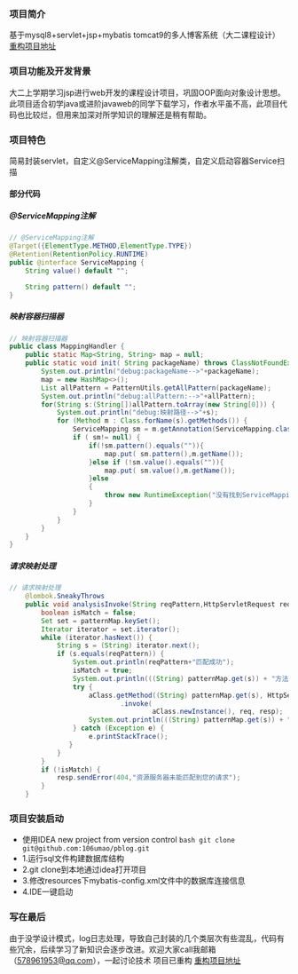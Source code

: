 ### 项目简介
基于mysql8+servlet+jsp+mybatis tomcat9的多人博客系统（大二课程设计）  [重构项目地址](https://github.com/106umao/nblog)
### 项目功能及开发背景
大二上学期学习jsp进行web开发的课程设计项目，巩固OOP面向对象设计思想。此项目适合初学java或进阶javaweb的同学下载学习，作者水平虽不高，此项目代码也比较烂，但用来加深对所学知识的理解还是稍有帮助。
### 项目特色
简易封装servlet，自定义@ServiceMapping注解类，自定义启动容器Service扫描
#### 部分代码
##### @ServiceMapping注解
``` java
// @ServiceMapping注解
@Target({ElementType.METHOD,ElementType.TYPE})
@Retention(RetentionPolicy.RUNTIME)
public @interface ServiceMapping {
    String value() default "";

    String pattern() default "";
}
```
##### 映射容器扫描器
``` java
// 映射容器扫描器
public class MappingHandler {
    public static Map<String, String> map = null;
    public static void init( String packageName) throws ClassNotFoundException, URISyntaxException, IOException {
        System.out.println("debug:packageName-->"+packageName);
        map = new HashMap<>();
        List allPattern = PatternUtils.getAllPattern(packageName);
        System.out.println("debug:allPattern:-->"+allPattern);
        for(String s:(String[])allPattern.toArray(new String[0])) {
            System.out.println("debug:映射路径-->"+s);
            for (Method m : Class.forName(s).getMethods()) {
                ServiceMapping sm = m.getAnnotation(ServiceMapping.class);
                if ( sm!= null) {
                    if(!sm.pattern().equals("")){
                        map.put( sm.pattern(),m.getName());
                    }else if (!sm.value().equals("")){
                        map.put( sm.value(),m.getName());
                    }else
                    {
                        throw new RuntimeException("没有找到ServiceMapping注解上的属性值");
                    }
                }
            }
        }
    }
}
```
##### 请求映射处理
``` java
// 请求映射处理
    @lombok.SneakyThrows
    public void analysisInvoke(String reqPattern,HttpServletRequest req, HttpServletResponse resp) {
        boolean isMatch = false;
        Set set = patternMap.keySet();
        Iterator iterator = set.iterator();
        while (iterator.hasNext()) {
            String s = (String) iterator.next();
            if (s.equals(reqPattern)) {
                System.out.println(reqPattern+"匹配成功");
                isMatch = true;
                System.out.println(((String) patternMap.get(s)) + "方法开始调用");
                try {
                    aClass.getMethod((String) patternMap.get(s), HttpServletRequest.class, HttpServletResponse.class)
                            .invoke(
                                    aClass.newInstance(), req, resp);
                    System.out.println(((String) patternMap.get(s)) + "方法调用完成");
                } catch (Exception e) {
                    e.printStackTrace();
               }
            }
        }
        if (!isMatch) {
            resp.sendError(404,"资源服务器未能匹配到您的请求");
        }
    }
```
### 项目安装启动 
* 使用IDEA new project from version control  ```bash git clone git@github.com:106umao/pblog.git ```
* 1.运行sql文件构建数据库结构
* 2.git clone到本地通过idea打开项目
* 3.修改resources下mybatis-config.xml文件中的数据库连接信息
* 4.IDE一键启动

### 写在最后
由于没学设计模式，log日志处理，导致自己封装的几个类层次有些混乱，代码有些冗余，后续学习了新知识会逐步改进。欢迎大家call我邮箱（578961953@qq.com），一起讨论技术 
项目已重构 [重构项目地址](https://github.com/106umao/nblog)

